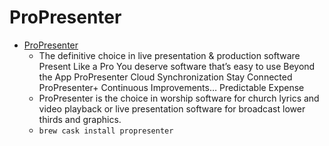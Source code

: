 # ProPresenter
- [ProPresenter](https://www.renewedvision.com/propresenter.php)
  -  The definitive choice in live presentation & production software Present Like a Pro You deserve software that’s easy to use Beyond the App ProPresenter Cloud Synchronization Stay Connected ProPresenter+ Continuous Improvements… Predictable Expense
  - ProPresenter is the choice in worship software for church lyrics and video playback or live presentation software for broadcast lower thirds and graphics.
  - `brew cask install propresenter`
